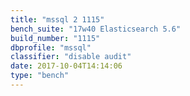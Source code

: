 ```yaml
---
title: "mssql 2 1115"
bench_suite: "17w40 Elasticsearch 5.6"
build_number: "1115"
dbprofile: "mssql"
classifier: "disable audit"
date: 2017-10-04T14:14:06
type: "bench"
---
```


